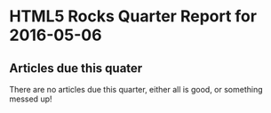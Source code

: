 HTML5 Rocks Quarter Report for 2016-05-06
=========================================

Articles due this quater
------------------------

There are no articles due this quarter, either all is good, or something messed up!

